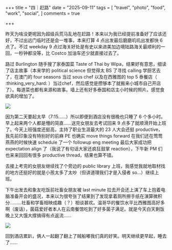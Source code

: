 +++
title = "四｜赶路"
date = "2025-09-11"
tags = [
    "travel",
    "photo",
    "food",
    "work",
    "social",
]
comments = true

+++

昨天为啥没更呢因为超级兵荒马乱地在赶路！本来以为我已经提前准备好了应该还好，不过出远门临时还是会一堆事，本来打算 4 点出发最后磨磨叽叽出发都快 6 点了。不过 weekday 9 点过海关好处是有史以来进美加边境陆路海关最顺利的一回，一秒钟都没等，比 Costco 加油车还少就直接过去了。

路过 Burlington 随手搜了家泰国菜 Taste of Thai by Wipa，结果好有意思，细读了店主故事（本来学的 political science 但觉得太 BS 了寻找 calling 学厨艺去了，在澳门的 four seasons 当过 sous chef 以及在西雅图的 top 5 泰餐店（ :thinking_very_hard: ）当过chef，然后感觉是攒够本了就搬来小城市自己开店了）。每道菜也都有来源和故事。墙上还有好多泰国和店主小时候的照片。感觉食欲真的增加了。

![](https://media.douchi.space/douchi/media_attachments/files/115/184/167/923/939/707/original/5b81f93a50a6a605.jpg)

因为第二天要起太早（7:15……）所以即便到酒店没有很晚也只睡了 6 个多小时。早上起来两个人都是懵的简直……送完女朋友去考试回来 9 点多了就顺滑开始上班了。今天上班强度还挺高，主持了职业生涯最大的 23 人大会还挺 productive，我先前印象没有特别好的前麻 PE 也确实 move things forward 在我们还在莺莺燕燕的时候快速 schedule 了一个 followup eng meeting 最后大家成功把 expectation align 了（我说了有句话大家还疯狂鼓掌 reaction），下午新 PM 们也来来回回有很多 productive thread，结果也算不错。

去接上考完的女朋友继续找了个旁边的 public library 上班，我感觉我就地取材找的地方还挺好的就是小孩太多了太吵（但讲道理我们才是入侵者 so...）继续上班。

下午出发去和象友吃饭前社畜女朋友被 last minute 拉去开会还上演了车上抱着电脑准备开会的盛况，本来以为很夸张了结果到了发现拿着厕所擦手纸在演算微积分………社畜和学畜相映成趣（？）相谈甚欢。温哥华的餐饮水平比西雅图高好多啊（废话），菌菇爱好者本人在云南餐馆吃到了好多菌子满足。就是今天白天剩饭晚上又大饿大撑搞得有点返流……

![](https://media.douchi.space/douchi/media_attachments/files/115/189/037/663/123/162/original/5aa363179b6b3a4b.jpg)

回到酒店累趴，俩人一起翻了翻上了贼船嘟我们真的好笑。明天继续更早起，睡去了……